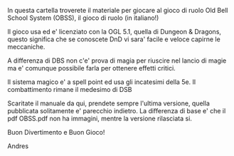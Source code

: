 In questa cartella troverete il materiale per giocare al gioco di ruolo Old Bell School System (OBSS), il gioco di ruolo (in italiano!) 

Il gioco usa ed e' licenziato con la OGL 5.1, quella di Dungeon & Dragons, questo significa che se conoscete DnD vi sara' facile e veloce capirne le meccaniche.

A differenza di DBS non c'e' prova di magia per riuscire nel lancio di magie ma e' comunque possibile farla per ottenere effetti critici.

Il sistema magico e' a spell point ed usa gli incatesimi della 5e. Il combattimento rimane il medesimo di DSB

Scaritate il manuale da qui, prendete sempre l'ultima versione, quella pubblicata solitamente e' parecchio indietro.
La differenza di base e' che il pdf OBSS.pdf non ha immagini, mentre la versione rilasciata si.

Buon Divertimento e Buon Gioco!

Andres
